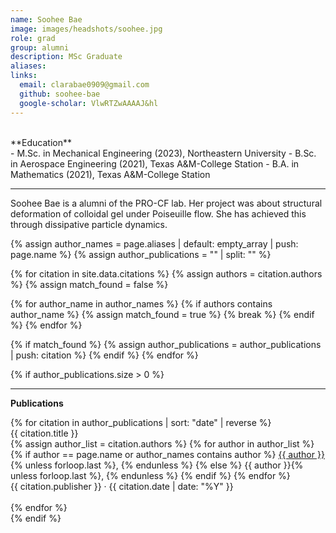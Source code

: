 ```yaml
---
name: Soohee Bae
image: images/headshots/soohee.jpg
role: grad
group: alumni
description: MSc Graduate
aliases: 
links:
  email: clarabae0909@gmail.com
  github: soohee-bae
  google-scholar: VlwRTZwAAAAJ&hl
---
```

<br>
**Education**
<br>
- M.Sc. in Mechanical Engineering (2023), Northeastern University
- B.Sc. in Aerospace Engineering (2021), Texas A&M-College Station
- B.A. in Mathematics (2021), Texas A&M-College Station
<br>
<hr>

Soohee Bae is a alumni of the PRO-CF lab. Her project was about structural deformation of colloidal gel under Poiseuille flow. She has achieved this through dissipative particle dynamics.

{% assign author_names = page.aliases | default: empty_array | push: page.name %}
{% assign author_publications = "" | split: "" %}

{% for citation in site.data.citations %}
  {% assign authors = citation.authors %}
  {% assign match_found = false %}
  
  {% for author_name in author_names %}
    {% if authors contains author_name %}
      {% assign match_found = true %}
      {% break %}
    {% endif %}
  {% endfor %}
  
  {% if match_found %}
    {% assign author_publications = author_publications | push: citation %}
  {% endif %}
{% endfor %}

{% if author_publications.size > 0 %}
  <hr>
  <div class="publications">
    <p><strong>Publications</strong></p>
    {% for citation in author_publications | sort: "date" | reverse %}
      <div class="publication">
        <p style="margin: 0;"><a href="{{ citation.link }}" style="text-decoration: none;">{{ citation.title }}</a></p>
        <p style="margin: 0;">
          {% assign author_list = citation.authors %}
          {% for author in author_list %}
            {% if author == page.name or author_names contains author %}
              <u>{{ author }}</u>{% unless forloop.last %}, {% endunless %}
            {% else %}
              {{ author }}{% unless forloop.last %}, {% endunless %}
            {% endif %}
          {% endfor %}
        </p>
        <p style="margin: 0;">{{ citation.publisher }} · {{ citation.date | date: "%Y" }}</p>
      </div>
      <br>
    {% endfor %}
  </div>
{% endif %}